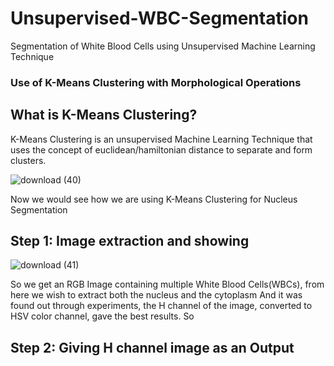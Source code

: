 # Unsupervised-WBC-Segmentation
Segmentation of White Blood Cells using Unsupervised Machine Learning Technique
### Use of K-Means Clustering with Morphological Operations 
## What is K-Means Clustering? 
K-Means Clustering is an unsupervised Machine Learning Technique that uses the concept of euclidean/hamiltonian distance to separate and 
form clusters. 




![download (40)](https://user-images.githubusercontent.com/44440114/144753953-22adddaa-4fed-4110-b01d-053284af4044.png)


Now we would see how we are using K-Means Clustering for Nucleus Segmentation
## Step 1: Image extraction and showing 

![download (41)](https://user-images.githubusercontent.com/44440114/144754057-d4943ed0-7b59-4abb-a9d6-6181b2106e0f.png)

So we get an RGB Image containing multiple White Blood Cells(WBCs), from here we wish to extract both the nucleus and the cytoplasm
And it was found out through experiments, the H channel of the image, converted to HSV color channel, gave the best results.
So 
## Step 2: Giving H channel image as an Output



